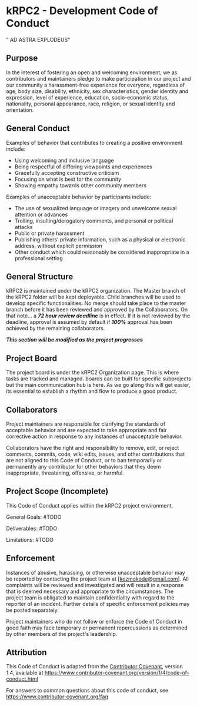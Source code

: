 # kRPC2 - Development Code of Conduct
" AD ASTRA EXPLODEUS"
## Purpose

In the interest of fostering an open and welcoming environment, we as
contributors and maintainers pledge to make participation in our project and
our community a harassment-free experience for everyone, regardless of age, body
size, disability, ethnicity, sex characteristics, gender identity and expression,
level of experience, education, socio-economic status, nationality, personal
appearance, race, religion, or sexual identity and orientation.

## General Conduct

Examples of behavior that contributes to creating a positive environment
include:

* Using welcoming and inclusive language
* Being respectful of differing viewpoints and experiences
* Gracefully accepting constructive criticism
* Focusing on what is best for the community
* Showing empathy towards other community members

Examples of unacceptable behavior by participants include:

* The use of sexualized language or imagery and unwelcome sexual attention or
  advances
* Trolling, insulting/derogatory comments, and personal or political attacks
* Public or private harassment
* Publishing others' private information, such as a physical or electronic
  address, without explicit permission
* Other conduct which could reasonably be considered inappropriate in a
  professional setting

## General Structure

kRPC2 is maintained under the kRPC2 organization. The Master branch of the kRPC2 folder will be kept deployable. Child branches will be used to develop specific functionalities. No merge should take place to the master branch before it has been reviewed and approved by the Collaborators. On that note... a ***72 hour review deadline*** is in effect. If it is not reviewed by the deadline, approval is assumed by default if ***100%*** approval has been achieved by the remaining collaborators.
 
***This section will be modified as the project progresses***
## Project Board

The project board is under the kRPC2 Organization page. This is where tasks are tracked and managed. boards can be built for specific subprojects but the main communication hub is here. As we go along this will get easier, its essential to establish a rhythm and flow to produce a good product. 

## Collaborators 

Project maintainers are responsible for clarifying the standards of acceptable
behavior and are expected to take appropriate and fair corrective action in
response to any instances of unacceptable behavior.

Collaborators have the right and responsibility to remove, edit, or
reject comments, commits, code, wiki edits, issues, and other contributions
that are not aligned to this Code of Conduct, or to ban temporarily or
permanently any contributor for other behaviors that they deem inappropriate,
threatening, offensive, or harmful.

## Project Scope (Incomplete)

This Code of Conduct applies within the kRPC2 project environment,
 
General Goals: #TODO

Deliverables: #TODO

Limitations: #TODO

## Enforcement

Instances of abusive, harassing, or otherwise unacceptable behavior may be
reported by contacting the project team at [kozmokode@gmail.com]. All
complaints will be reviewed and investigated and will result in a response that
is deemed necessary and appropriate to the circumstances. The project team is
obligated to maintain confidentiality with regard to the reporter of an incident.
Further details of specific enforcement policies may be posted separately.

Project maintainers who do not follow or enforce the Code of Conduct in good
faith may face temporary or permanent repercussions as determined by other
members of the project's leadership.

## Attribution

This Code of Conduct is adapted from the [Contributor Covenant][homepage], version 1.4,
available at https://www.contributor-covenant.org/version/1/4/code-of-conduct.html

[homepage]: https://www.contributor-covenant.org

For answers to common questions about this code of conduct, see
https://www.contributor-covenant.org/faq
